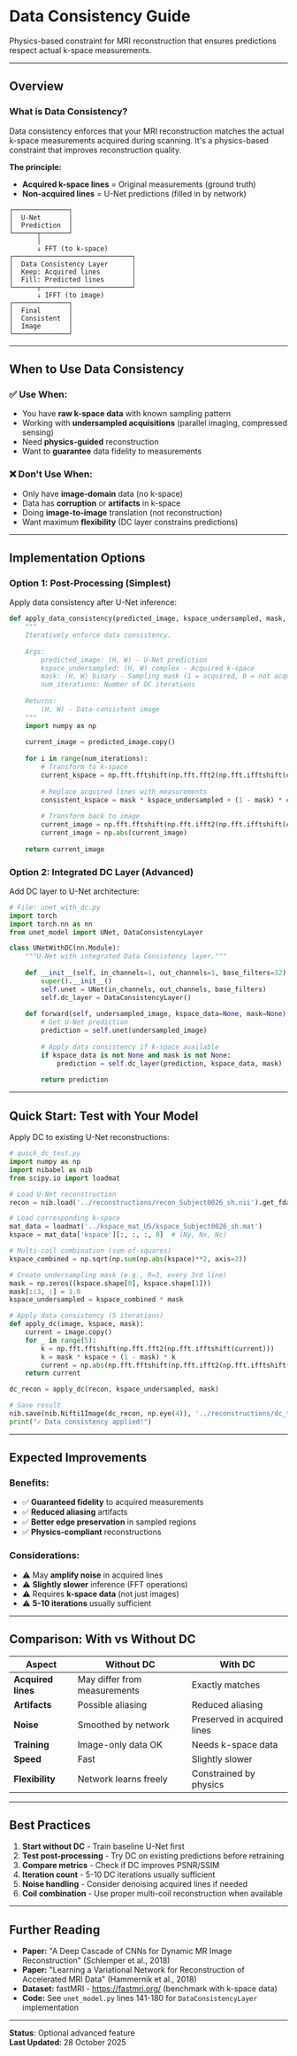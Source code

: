 # Data Consistency Guide

Physics-based constraint for MRI reconstruction that ensures predictions respect actual k-space measurements.

---

## Overview

### What is Data Consistency?

Data consistency enforces that your MRI reconstruction matches the actual k-space measurements acquired during scanning. It's a physics-based constraint that improves reconstruction quality.

**The principle:**
- **Acquired k-space lines** = Original measurements (ground truth)
- **Non-acquired lines** = U-Net predictions (filled in by network)

```
┌──────────────┐
│  U-Net       │
│  Prediction  │
└──────┬───────┘
       │
       ↓ FFT (to k-space)
┌──────────────────────────────┐
│  Data Consistency Layer      │
│  Keep: Acquired lines        │
│  Fill: Predicted lines       │
└──────┬───────────────────────┘
       ↓ IFFT (to image)
┌──────────────┐
│  Final       │
│  Consistent  │
│  Image       │
└──────────────┘
```

---

## When to Use Data Consistency

### ✅ Use When:
- You have **raw k-space data** with known sampling pattern
- Working with **undersampled acquisitions** (parallel imaging, compressed sensing)
- Need **physics-guided** reconstruction
- Want to **guarantee** data fidelity to measurements

### ❌ Don't Use When:
- Only have **image-domain** data (no k-space)
- Data has **corruption** or **artifacts** in k-space
- Doing **image-to-image** translation (not reconstruction)
- Want maximum **flexibility** (DC layer constrains predictions)

---

## Implementation Options

### Option 1: Post-Processing (Simplest)

Apply data consistency after U-Net inference:

```python
def apply_data_consistency(predicted_image, kspace_undersampled, mask, num_iterations=5):
    """
    Iteratively enforce data consistency.
    
    Args:
        predicted_image: (H, W) - U-Net prediction
        kspace_undersampled: (H, W) complex - Acquired k-space
        mask: (H, W) binary - Sampling mask (1 = acquired, 0 = not acquired)
        num_iterations: Number of DC iterations
    
    Returns:
        (H, W) - Data-consistent image
    """
    import numpy as np
    
    current_image = predicted_image.copy()
    
    for i in range(num_iterations):
        # Transform to k-space
        current_kspace = np.fft.fftshift(np.fft.fft2(np.fft.ifftshift(current_image)))
        
        # Replace acquired lines with measurements
        consistent_kspace = mask * kspace_undersampled + (1 - mask) * current_kspace
        
        # Transform back to image
        current_image = np.fft.fftshift(np.fft.ifft2(np.fft.ifftshift(consistent_kspace)))
        current_image = np.abs(current_image)
    
    return current_image
```

### Option 2: Integrated DC Layer (Advanced)

Add DC layer to U-Net architecture:

```python
# File: unet_with_dc.py
import torch
import torch.nn as nn
from unet_model import UNet, DataConsistencyLayer

class UNetWithDC(nn.Module):
    """U-Net with integrated Data Consistency layer."""
    
    def __init__(self, in_channels=1, out_channels=1, base_filters=32):
        super().__init__()
        self.unet = UNet(in_channels, out_channels, base_filters)
        self.dc_layer = DataConsistencyLayer()
    
    def forward(self, undersampled_image, kspace_data=None, mask=None):
        # Get U-Net prediction
        prediction = self.unet(undersampled_image)
        
        # Apply data consistency if k-space available
        if kspace_data is not None and mask is not None:
            prediction = self.dc_layer(prediction, kspace_data, mask)
        
        return prediction
```

---

## Quick Start: Test with Your Model

Apply DC to existing U-Net reconstructions:

```python
# quick_dc_test.py
import numpy as np
import nibabel as nib
from scipy.io import loadmat

# Load U-Net reconstruction
recon = nib.load('../reconstructions/recon_Subject0026_sh.nii').get_fdata()

# Load corresponding k-space
mat_data = loadmat('../kspace_mat_US/kspace_Subject0026_sh.mat')
kspace = mat_data['kspace'][:, :, :, 0]  # (Ny, Nx, Nc)

# Multi-coil combination (sum-of-squares)
kspace_combined = np.sqrt(np.sum(np.abs(kspace)**2, axis=2))

# Create undersampling mask (e.g., R=3, every 3rd line)
mask = np.zeros((kspace.shape[0], kspace.shape[1]))
mask[::3, :] = 1.0
kspace_undersampled = kspace_combined * mask

# Apply data consistency (5 iterations)
def apply_dc(image, kspace, mask):
    current = image.copy()
    for _ in range(5):
        k = np.fft.fftshift(np.fft.fft2(np.fft.ifftshift(current)))
        k = mask * kspace + (1 - mask) * k
        current = np.abs(np.fft.fftshift(np.fft.ifft2(np.fft.ifftshift(k))))
    return current

dc_recon = apply_dc(recon, kspace_undersampled, mask)

# Save result
nib.save(nib.Nifti1Image(dc_recon, np.eye(4)), '../reconstructions/dc_test.nii')
print("✓ Data consistency applied!")
```

---

## Expected Improvements

### Benefits:
- ✅ **Guaranteed fidelity** to acquired measurements
- ✅ **Reduced aliasing** artifacts
- ✅ **Better edge preservation** in sampled regions
- ✅ **Physics-compliant** reconstructions

### Considerations:
- ⚠️ May **amplify noise** in acquired lines
- ⚠️ **Slightly slower** inference (FFT operations)
- ⚠️ Requires **k-space data** (not just images)
- ⚠️ **5-10 iterations** usually sufficient

---

## Comparison: With vs Without DC

| Aspect | Without DC | With DC |
|--------|------------|---------|
| **Acquired lines** | May differ from measurements | Exactly matches |
| **Artifacts** | Possible aliasing | Reduced aliasing |
| **Noise** | Smoothed by network | Preserved in acquired lines |
| **Training** | Image-only data OK | Needs k-space data |
| **Speed** | Fast | Slightly slower |
| **Flexibility** | Network learns freely | Constrained by physics |

---

## Best Practices

1. **Start without DC** - Train baseline U-Net first
2. **Test post-processing** - Try DC on existing predictions before retraining
3. **Compare metrics** - Check if DC improves PSNR/SSIM
4. **Iteration count** - 5-10 DC iterations usually sufficient
5. **Noise handling** - Consider denoising acquired lines if needed
6. **Coil combination** - Use proper multi-coil reconstruction when available

---

## Further Reading

- **Paper:** "A Deep Cascade of CNNs for Dynamic MR Image Reconstruction" (Schlemper et al., 2018)
- **Paper:** "Learning a Variational Network for Reconstruction of Accelerated MRI Data" (Hammernik et al., 2018)
- **Dataset:** fastMRI - https://fastmri.org/ (benchmark with k-space data)
- **Code:** See `unet_model.py` lines 141-180 for `DataConsistencyLayer` implementation

---

**Status**: Optional advanced feature  
**Last Updated**: 28 October 2025
